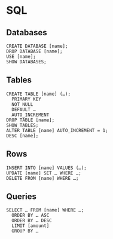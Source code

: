 # SQL

## Databases

```
CREATE DATABASE [name];
DROP DATABASE [name];
USE [name];
SHOW DATABASES;
```

## Tables

```
CREATE TABLE [name] (…);
  PRIMARY KEY
  NOT NULL
  DEFAULT …
  AUTO_INCREMENT
DROP TABLE [name];
SHOW TABLES;
ALTER TABLE [name] AUTO_INCREMENT = 1;
DESC [name];
```

## Rows

```
INSERT INTO [name] VALUES (…);
UPDATE [name] SET … WHERE …; 
DELETE FROM [name] WHERE …;
```

## Queries

```
SELECT … FROM [name] WHERE …;
  ORDER BY … ASC
  ORDER BY … DESC
  LIMIT [amount]
  GROUP BY …
```
